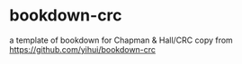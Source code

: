 # bookdown-crc

a template of bookdown for Chapman &amp; Hall/CRC copy from https://github.com/yihui/bookdown-crc